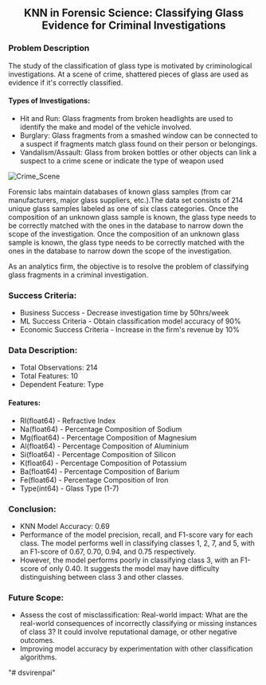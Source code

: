 <h2><center>KNN in Forensic Science: Classifying Glass Evidence for Criminal Investigations</center></h2>

<h3>Problem Description </h3>
The study of the classification of glass type is motivated by criminological investigations. At a scene of crime, shattered pieces of glass are used as evidence if it's correctly classified. 

<h4>Types of Investigations:</h4>
<ul>
<li>Hit and Run: Glass fragments from broken headlights are used to identify the make and model of the vehicle involved.</li>
<li>Burglary: Glass fragments from a smashed window can be connected to a suspect if fragments match glass found on their person or belongings.</li>
<li>Vandalism/Assault: Glass from broken bottles or other objects can link a suspect to a crime scene or indicate the type of weapon used</li>
</ul>

![Crime_Scene](https://github.com/dsvirenpai/KNN_Forensic_Science_Classifying_GlassType/assets/118036431/507929a6-62d3-4092-86af-767a7d46985f)

Forensic labs maintain databases of known glass samples (from car manufacturers, major glass suppliers, etc.).The data set consists of 214 unique glass samples labeled as one of six class categories.
Once the composition of an unknown glass sample is known, the glass type needs to be correctly matched with the ones in the database to narrow down the scope of the investigation.
Once the composition of an unknown glass sample is known, the glass type needs to be correctly matched with the ones in the database to narrow down the scope of the investigation.

As an analytics firm, the objective is to resolve the problem of classifying glass fragments in a criminal investigation.

<h3>Success Criteria:</h3>

<ul>
<li>Business Success - Decrease investigation time by 50hrs/week</li>
<li>ML Success Criteria - Obtain classification model accuracy of 90%</li>
<li>Economic Success Criteria - Increase in the firm's revenue by 10%
</li>
</ul>

<h3>Data Description:</h3>
<ul>
<li>Total Observations: 214</li>
<li>Total Features: 10</li>
<li>Dependent Feature: Type</li>
</ul>

<h4>Features:</h4>

<ul>
<li>RI(float64) - Refractive Index</li>
<li>Na(float64) - Percentage Composition of Sodium</li>
<li>Mg(float64) - Percentage Composition of Magnesium</li>
<li>Al(float64) - Percentage Composition of Aluminium</li>
<li>Si(float64) - Percentage Composition of Silicon</li>
<li>K(float64) - Percentage Composition of Potassium</li>
<li>Ba(float64) - Percentage Composition of Barium</li>
<li>Fe(float64) - Percentage Composition of Iron</li>
<li>Type(int64) - Glass Type (1-7)</li>
</ul>

         
<h3>Conclusion:</h3>
<ul>
<li>KNN Model Accuracy: 0.69</li>
<li>Performance of the model precision, recall, and F1-score vary for each class. The model performs well in classifying classes 1, 2, 7, and 5, with an F1-score of 0.67, 0.70, 0.94, and 0.75 respectively.</li> 
<li>However, the model performs poorly in classifying class 3, with an F1-score of only 0.40. It suggests the model may have difficulty distinguishing between class 3 and other classes.</li>
</ul>

<h3>Future Scope:</h3>
<ul>
<li>Assess the cost of misclassification: Real-world impact: What are the real-world consequences of incorrectly classifying or missing instances of class 3? It could involve reputational damage, or other negative outcomes.</li>
<li>Improving model accuracy by experimentation with other classification algorithms.</li>
</ul>





"# dsvirenpai" 
